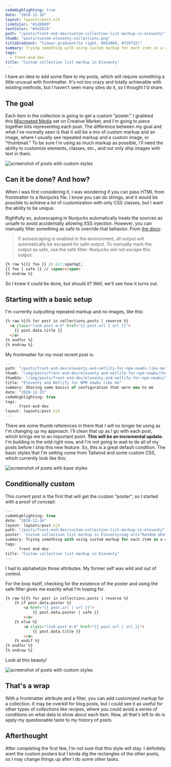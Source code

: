 ```yaml
---
codeHighlighting: true
date: "2020-12-16"
layout: layouts/post.njk
linkColor: "#1d8989"
textColor: "#442624"
path: "/posts/front-end-dev/custom-collection-list-markup-in-eleventy"
thumb: "posts/custom-eleventy-collections.png"
titleGradient: "linear-gradient(to right, #562009, #f29f32)"
summary: Trying something with using custom markup for each item in a collection list
tags:
  - front-end-dev
title: "Custom collection list markup in Eleventy"
---
```


I have an idea to add some flare to my posts, which will require something a little unusual with frontmatter. It's not too crazy and totally achievable with existing methods, but I haven't seen many sites do it, so I thought I'd share.

## The goal

Each item in the collection is going to get a custom "poster." I grabbed this [Miscreated Media](https://creativemarket.com/MockupCloud/4180470-Miscreated-Media-Mockup-Creator) set on Creative Market, and I'm going to piece together bits representing each post. The difference between my goal and what I've normally seen is that it will be a mix of custom markup and an image, where I usually see repeated markup and a custom image, or "thumbnail." To be sure I'm using as much markup as possible, I'll need the ability to customize elements, classes, etc., and not only ship images with text in them.

<img alt="screenshot of posts with custom styles" class="full-to-half-bleed md:my-12" loading="lazy" src="/img/posts/front-end-dev/custom-collection-list-markup-in-eleventy/screenshot-custom.jpg">

## Can it be done? And how?

When I was first considering it, I was wondering if you can pass HTML from frontmatter to a Nunjucks file. I know you can do strings, and it would be possible to achieve a lot of customization with only CSS classes, but I want the ability to be unique.

Rightfully so, autoescaping in Nunjucks automatically treats the sources as unsafe to avoid accidentally allowing XSS injection. However, you can manually filter something as safe to override that behavior. From [the docs](https://mozilla.github.io/nunjucks/templating.html):

> If autoescaping is enabled in the environment, all output will automatically be escaped for safe output. To manually mark the output as safe, use the safe filter. Nunjucks will not escape this output.

```html
{% raw %}{{ foo }} // &lt;span%gt;
{{ foo | safe }} // <span></span>
{% endraw %}
```

So I knew it could be done, but should it? Well, we'll see how it turns out.

## Starting with a basic setup

I'm currently outputting repeated markup and no images, like this:

```html
{% raw %}{% for post in collections.posts | reverse %}
  <a class="link-post m-4" href="{{ post.url | url }}">
    {{ post.data.title }}
  </a>
{% endfor %}
{% endraw %}
```

My frontmatter for my most recent post is:

```js
---
path: "/posts/front-end-dev/eleventy-and-netlify-for-npm-newbs-like-me"
thumb: "/img/posts/front-end-dev/eleventy-and-netlify-for-npm-newbs/thumb.png"
thumb2x: "/img/posts/front-end-dev/eleventy-and-netlify-for-npm-newbs/thumb@2x.png"
title: "Eleventy and Netlify for NPM newbs like me"
summary: Sharing some basics of configuration that were new to me
date: "2020-12-15"
codeHighlighting: true
tags:
	- front-end-dev
layout: layouts/post.njk
---
```

There are some thumb references in there that I will no longer be using as I'm changing up my approach. I'll clean that up as I go with each post, which brings me to an important point. **This will be an incremental update.** I'm building in the wild right now, and I'm not going to wait to do all of my posts before I ship this new feature. So, this is a great default condition. The basic styles that I'm setting come from Tailwind and some custom CSS, which currently look like this:

<img alt="screenshot of posts with base styles" class="full-to-half-bleed md:my-12" loading="lazy" src="/img/posts/front-end-dev/custom-collection-list-markup-in-eleventy/screenshot-posts.png">

## Conditionally custom

This current post is the first that will get the custom "poster", so I started with a proof of concept:

```js
---
codeHighlighting: true
date: "2020-12-16"
layout: layouts/post.njk
path: "/posts/front-end-dev/custom-collection-list-markup-in-eleventy"
poster: 'Custom collection list markup in Eleventy<img alt="Random photo retrieved as a placeholder" src="<https://i.picsum.photos/id/590/200/300.jpg?hmac=rMKCd22eXuQjtVujiifOrJzm-dBuhO8blicB93xN4y4>" />'
summary: Trying something with using custom markup for each item in a collection list
tags:
	- front-end-dev
title: "Custom collection list markup in Eleventy"
---
```
I had to alphabetize those attributes. My former self was wild and out of control.

For the loop itself, checking for the existence of the poster and using the safe filter gives me exactly what I'm hoping for.

```html
{% raw %}{% for post in collections.posts | reverse %}
	{% if post.data.poster %}
		<a href="{{ post.url | url }}">
			{{ post.data.poster | safe }}
		</a>
	{% else %}
		<a class="link-post m-4" href="{{ post.url | url }}">
			{{ post.data.title }}
		</a>
	{% endif %}
{% endfor %}
{% endraw %}
```
Look at this beauty!

<img alt="screenshot of posts with custom styles" class="full-to-half-bleed md:my-12" loading="lazy" src="/img/posts/front-end-dev/custom-collection-list-markup-in-eleventy/screenshot-custom-post.jpg">

## That's a wrap

With a frontmatter attribute and a filter, you can add customized markup for a collection. It may be overkill for blog posts, but I could see it as useful for other types of collections like recipes, where you could avoid a series of conditions on what data to show about each item. Now, all that's left to do is apply my questionable taste to my history of posts.

## Afterthought

After completing the first few, I'm not sure that this style will stay. I definitely want the custom posters but I kinda dig the rectangles of the other posts, so I may change things up after I do some other tasks.